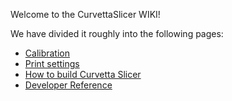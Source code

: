 Welcome to the CurvettaSlicer WIKI!

We have divided it roughly into the following pages:

- [Calibration](./Calibration)
- [Print settings](./Print-settings)
- [How to build Curvetta Slicer](./How-to-build)
- [Developer Reference](./developer-reference/Home)
